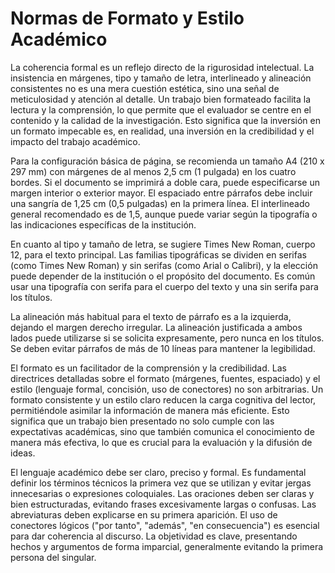 # <a name="_a9px29mzitg7"></a>**Normas de Formato y Estilo Académico**

La coherencia formal es un reflejo directo de la rigurosidad intelectual. La insistencia en márgenes, tipo y tamaño de letra, interlineado y alineación consistentes no es una mera cuestión estética, sino una señal de meticulosidad y atención al detalle. Un trabajo bien formateado facilita la lectura y la comprensión, lo que permite que el evaluador se centre en el contenido y la calidad de la investigación. Esto significa que la inversión en un formato impecable es, en realidad, una inversión en la credibilidad y el impacto del trabajo académico.

Para la configuración básica de página, se recomienda un tamaño A4 (210 x 297 mm) con márgenes de al menos 2,5 cm (1 pulgada) en los cuatro bordes. Si el documento se imprimirá a doble cara, puede especificarse un margen interior o exterior mayor. El espaciado entre párrafos debe incluir una sangría de 1,25 cm (0,5 pulgadas) en la primera línea. El interlineado general recomendado es de 1,5, aunque puede variar según la tipografía o las indicaciones específicas de la institución.

En cuanto al tipo y tamaño de letra, se sugiere Times New Roman, cuerpo 12, para el texto principal. Las familias tipográficas se dividen en serifas (como Times New Roman) y sin serifas (como Arial o Calibri), y la elección puede depender de la institución o el propósito del documento. Es común usar una tipografía con serifa para el cuerpo del texto y una sin serifa para los títulos.

La alineación más habitual para el texto de párrafo es a la izquierda, dejando el margen derecho irregular. La alineación justificada a ambos lados puede utilizarse si se solicita expresamente, pero nunca en los títulos. Se deben evitar párrafos de más de 10 líneas para mantener la legibilidad.

El formato es un facilitador de la comprensión y la credibilidad. Las directrices detalladas sobre el formato (márgenes, fuentes, espaciado) y el estilo (lenguaje formal, concisión, uso de conectores) no son arbitrarias. Un formato consistente y un estilo claro reducen la carga cognitiva del lector, permitiéndole asimilar la información de manera más eficiente. Esto significa que un trabajo bien presentado no solo cumple con las expectativas académicas, sino que también comunica el conocimiento de manera más efectiva, lo que es crucial para la evaluación y la difusión de ideas.

El lenguaje académico debe ser claro, preciso y formal. Es fundamental definir los términos técnicos la primera vez que se utilizan y evitar jergas innecesarias o expresiones coloquiales. Las oraciones deben ser claras y bien estructuradas, evitando frases excesivamente largas o confusas. Las abreviaturas deben explicarse en su primera aparición. El uso de conectores lógicos ("por tanto", "además", "en consecuencia") es esencial para dar coherencia al discurso. La objetividad es clave, presentando hechos y argumentos de forma imparcial, generalmente evitando la primera persona del singular.
